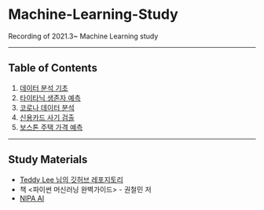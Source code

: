 # Machine-Learning-Study

Recording of 2021.3~ Machine Learning study

---
Table of Contents
---
1. [데이터 분석 기초](https://github.com/bbx8216/Machine-Learning-Study/blob/1177cb239fdb5b7d889cd34c84e42fc7e5953f78/%EB%8D%B0%EC%9D%B4%ED%84%B0%20%EB%B6%84%EC%84%9D%20%EA%B8%B0%EC%B4%88%20%EC%A0%95%EB%A6%AC.ipynb)   
2. [타이타닉 생존자 예측](https://github.com/bbx8216/Machine-Learning-Study/blob/1177cb239fdb5b7d889cd34c84e42fc7e5953f78/%ED%83%80%EC%9D%B4%ED%83%80%EB%8B%89%20%EC%83%9D%EC%A1%B4%EC%9E%90%20%EC%98%88%EC%B8%A1.ipynb)
3. [코로나 데이터 분석](https://github.com/bbx8216/Machine-Learning-Study/tree/main/Corona)
4. [신용카드 사기 검출](https://github.com/bbx8216/Machine-Learning-Study/blob/main/%EC%8B%A0%EC%9A%A9%EC%B9%B4%EB%93%9C%20%EC%82%AC%EA%B8%B0%20%EA%B2%80%EC%B6%9C.ipynb)
5. [보스톤 주택 가격 예측](https://github.com/bbx8216/Machine-Learning-Study/blob/main/%EB%B3%B4%EC%8A%A4%ED%86%A4%20%EC%A3%BC%ED%83%9D%20%EA%B0%80%EA%B2%A9%20%EC%98%88%EC%B8%A1.ipynb)

---
Study Materials
---
* [Teddy Lee 님의 깃허브 레포지토리](https://github.com/teddylee777/machine-learning)   
* 책 <파이썬 머신러닝 완벽가이드> - 권철민 저   
* [NIPA AI](https://2021nipa.elice.io/explore) 
